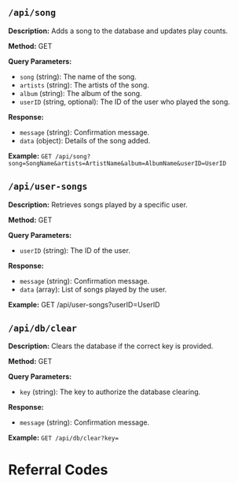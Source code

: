 ## `/api/song`

**Description:** Adds a song to the database and updates play counts.

**Method:** GET

**Query Parameters:**
- `song` (string): The name of the song.
- `artists` (string): The artists of the song.
- `album` (string): The album of the song.
- `userID` (string, optional): The ID of the user who played the song.

**Response:**
- `message` (string): Confirmation message.
- `data` (object): Details of the song added.

**Example:** 
``GET /api/song?song=SongName&artists=ArtistName&album=AlbumName&userID=UserID``

## `/api/user-songs`

**Description:** Retrieves songs played by a specific user.

**Method:** GET

**Query Parameters:**
- `userID` (string): The ID of the user.

**Response:**
- `message` (string): Confirmation message.
- `data` (array): List of songs played by the user.

**Example:** GET /api/user-songs?userID=UserID


## `/api/db/clear`

**Description:** Clears the database if the correct key is provided.

**Method:** GET

**Query Parameters:**
- `key` (string): The key to authorize the database clearing.

**Response:**
- `message` (string): Confirmation message.

**Example:** ``GET /api/db/clear?key= ``

# Referral Codes
